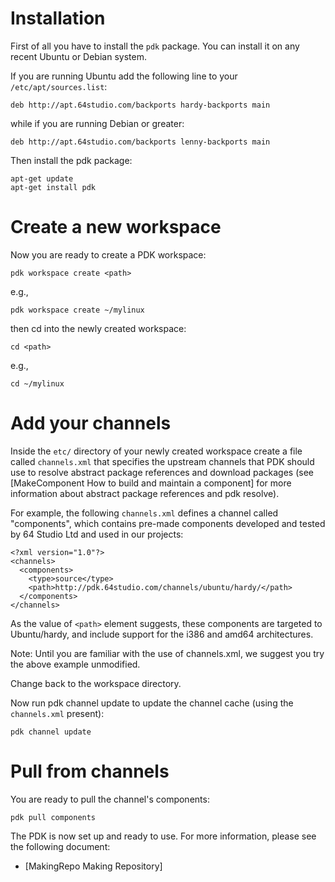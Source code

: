 # Installation

First of all you have to install the `pdk` package. You can install it on any recent Ubuntu or Debian system.

If you are running Ubuntu add the following line to your `/etc/apt/sources.list`:

	
	deb http://apt.64studio.com/backports hardy-backports main
	

while if you are running Debian or greater:

	
	deb http://apt.64studio.com/backports lenny-backports main
	

Then install the pdk package:

	
	apt-get update
	apt-get install pdk
	

# Create a new workspace

Now you are ready to create a PDK workspace:

	
	pdk workspace create <path>
	

e.g.,

	
	pdk workspace create ~/mylinux
	

then cd into the newly created workspace:

	
	cd <path>
	

e.g.,
	
	cd ~/mylinux
	

# Add your channels

Inside the `etc/` directory of your newly created workspace create a file called `channels.xml` that specifies the upstream channels that PDK should use to resolve abstract package references and download packages (see [MakeComponent How to build and maintain a component] for more information about abstract package references and pdk resolve).

For example, the following `channels.xml` defines a channel called "components", which contains pre-made components developed and tested by 64 Studio Ltd and used in our projects:
	
	<?xml version="1.0"?>
	<channels>
	  <components>
	    <type>source</type>
	    <path>http://pdk.64studio.com/channels/ubuntu/hardy/</path>
	  </components>
	</channels>
	

As the value of `<path>` element suggests, these components are targeted to Ubuntu/hardy, and include support for the i386 and amd64 architectures.

Note: Until you are familiar with the use of channels.xml, we suggest you try the above example unmodified.

Change back to the workspace directory.

Now run pdk channel update to update the channel cache (using the `channels.xml` present):

	
	pdk channel update
	

# Pull from channels

You are ready to pull the channel's components:

	
	pdk pull components
	

The PDK is now set up and ready to use. For more information, please see the following document:

* [MakingRepo Making Repository]
